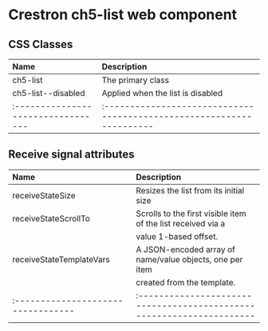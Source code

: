 # Crestron ch5-list web component


## CSS Classes
| Name                              | Description                                                          |
|:--------------------------------- |:-------------------------------------------------------------------- |
| ch5-list                         | The primary class                                                        |
| ch5-list--disabled               | Applied when the list is disabled                                             |
|:--------------------------------- |:-------------------------------------------------------------------- |
 

 ## Receive signal attributes
| Name                              | Description                                                          |
|:--------------------------------- |:-------------------------------------------------------------------- |
| receiveStateSize                 | Resizes the list from its initial size                                    |
| receiveStateScrollTo             | Scrolls to the first visible item of the list received via a                |
|                                  | value 1-based offset.                                              |
|receiveStateTemplateVars          |A JSON-encoded array of name/value objects, one per item                |
|                                  |created from the template.                                             |
|:--------------------------------- |:-------------------------------------------------------------------- |
 